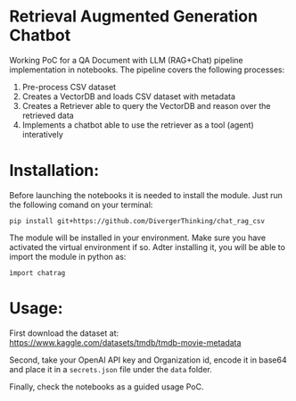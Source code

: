 # Retrieval Augmented Generation Chatbot

Working PoC for a QA Document with LLM (RAG+Chat) pipeline implementation in notebooks. The pipeline covers the following processes:
1. Pre-process CSV dataset
2. Creates a VectorDB and loads CSV dataset with metadata
3. Creates a Retriever able to query the VectorDB and reason over the retrieved data
4. Implements a chatbot able to use the retriever as a tool (agent) interatively


# Installation:

Before launching the notebooks it is needed to install the module. Just run the following comand on your terminal:

`pip install git+https://github.com/DivergerThinking/chat_rag_csv`

The module will be installed in your environment. Make sure you have activated the virtual environment if so. Adter installing it, you will be able to import the module in python as:

`ìmport chatrag`

# Usage:

First download the dataset at: \
https://www.kaggle.com/datasets/tmdb/tmdb-movie-metadata

Second, take your OpenAI API key and Organization id, encode it in base64 and place it in a `secrets.json` file under the `data` folder.

Finally, check the notebooks as a guided usage PoC.